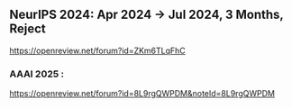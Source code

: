 ## NeurIPS 2024: Apr 2024 -> Jul 2024, 3 Months, Reject

https://openreview.net/forum?id=ZKm6TLqFhC


### AAAI 2025 :

https://openreview.net/forum?id=8L9rgQWPDM&noteId=8L9rgQWPDM
